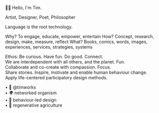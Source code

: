 👋🏼 Hello, I'm Tim.

Artist, Designer, Poet, Philosopher  

Language is the root technology.  

Why?
To engage, educate, empower, entertain
How?
Concept, research, design, make, measure, reflect
What?
Books, comics, words, images, experiences, services, strategies, systems

Ethos:
Be curious. Have fun. Do good. Connect.  
We are interdependent with all others, and the planet. Fun.   
Collaborate and co-create with compassion. Focus.   
Share stories. 
Inspire, motivate and enable human behaviour change.  
Apply life-centered participatory design methods. 

• 📡 @timworks  
• 🌍 networked organism  
• 🧠 behaviour-led design  
• 🌱 regenerative agriculture  

<!---
timworks-zz/timworks-zz is a ✨ special ✨ repository because its `README.md` (this file) appears on your GitHub profile.
You can click the Preview link to take a look at your changes.
--->
